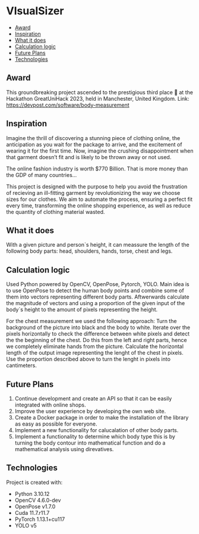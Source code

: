 # VIsualSizer

* [Award](#award)
* [Inspiration](#inspiration)
* [What it does](#what-it-does)
* [Calculation logic](#calculation-logic)
* [Future Plans](#future-plans)
* [Technologies](#technologies)

## Award 
This groundbreaking project ascended to the prestigious third place 🥉 at the Hackathon GreatUniHack 2023, held in Manchester, United Kingdom.
Link: https://devpost.com/software/body-measurement 

## Inspiration
Imagine the thrill of discovering a stunning piece of clothing online, the anticipation as you wait for the package to arrive, and the excitement of wearing it for the first time. Now, imagine the crushing disappointment when that garment doesn’t fit and is likely to be thrown away or not used.

The online fashion industry is worth $770 Billion. That is more money than the GDP of many countries...

This project is designed with the purpose to help you avoid the frustration of recieving an ill-fitting garment by revolutionizing the way we choose sizes for our clothes. We aim to automate the process, ensuring a perfect fit every time, transforming the online shopping experience, as well as reduce the quantity of clothing material wasted.

## What it does
With a given picture and person`s height, it can meassure the length of the following body parts: head, shoulders, hands, torse, chest and legs.

## Calculation logic
Used Python powered by OpenCV, OpenPose, Pytorch, YOLO. Main idea is to use OpenPose to detect the human body points and combine some of them into vectors representing different body parts. Aftwerwards calculate the magnitude of vectors and using a proportion of the given input of the body`s height to the amount of pixels representing the height.

For the chest measurement we used the following approach: Turn the background of the picture into black and the body to white. Iterate over the pixels horizontally to check the difference between white pixels and detect the the beginning of the chest. Do this from the left and right parts, hence we completely eliminate hands from the picture. Calculate the horizontal length of the output image representing the lenght of the chest in pixels. Use the proportion described above to turn the lenght in pixels into cantimeters.

## Future Plans
1. Continue development and create an API so that it can be easily integrated with online shops.
2. Improve the user experience by developing the own web site.
3. Create a Docker package in order to make the installation of the library as easy as possible for everyone.
4. Implement a new functionality for calucalation of other body parts.
5. Implement a functionality to determine which body type this is by turning the body contour into mathematical function and do a mathematical analysis using direvatives.

## Technologies
Project is created with:
* Python 3.10.12
* OpenCV 4.6.0-dev
* OpenPose v1.7.0
* Cuda 11.7.r11.7
* PyTorch 1.13.1+cu117
* YOLO v5
